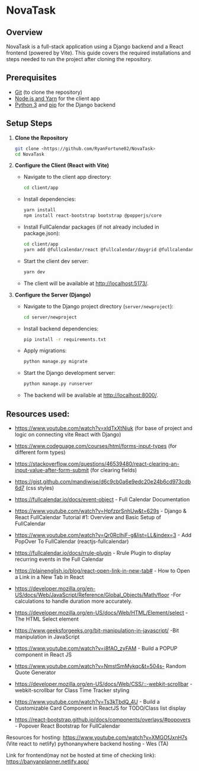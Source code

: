 # NovaTask

## Overview

NovaTask is a full-stack application using a Django backend and a React frontend (powered by Vite). This guide covers the required installations and steps needed to run the project after cloning the repository.

## Prerequisites

- [Git](https://git-scm.com/) (to clone the repository)
- [Node.js and Yarn](https://classic.yarnpkg.com/en/docs/install) for the client app
- [Python 3](https://www.python.org/downloads/) and [pip](https://pip.pypa.io/en/stable/) for the Django backend

## Setup Steps

1. **Clone the Repository**

   ```bash
   git clone <https://github.com/RyanFortune02/NovaTask>
   cd NovaTask
   ```

2. **Configure the Client (React with Vite)**

   - Navigate to the client app directory:
     ```bash
     cd client/app
     ```
   - Install dependencies:
     ```bash
     yarn install
     npm install react-bootstrap bootstrap @popperjs/core
     ```
   - Install FullCalendar packages (if not already included in package.json):
     ```bash
     cd client/app
     yarn add @fullcalendar/react @fullcalendar/daygrid @fullcalendar/timegrid @fullcalendar/interaction @fullcalendar/list @fullcalendar/rrule rrule
     ```
   - Start the client dev server:
     ```bash
     yarn dev
     ```
   - The client will be available at [http://localhost:5173/](http://localhost:5173/).

3. **Configure the Server (Django)**
   - Navigate to the Django project directory (`server/newproject`):
     ```bash
     cd server/newproject
     ```
   - Install backend dependencies:
     ```bash
     pip install -r requirements.txt
     ```
   - Apply migrations:
     ```bash
     python manage.py migrate
     ```
   - Start the Django development server:
     ```bash
     python manage.py runserver
     ```
   - The backend will be available at [http://localhost:8000/](http://localhost:8000/).

## Resources used:

- https://www.youtube.com/watch?v=xldTxXtNiuk (for base of project and logic on connecting vite React with Django)
- https://www.codeguage.com/courses/html/forms-input-types (for different form types)
- https://stackoverflow.com/questions/46539480/react-clearing-an-input-value-after-form-submit (for clearing fields)
- https://gist.github.com/mandiwise/d6c9cb0a6e9edc20e24b6cd973cdb6d7 (css styles)

- https://fullcalendar.io/docs/event-object - Full Calendar Documentation
- https://www.youtube.com/watch?v=HpfzprSnhUw&t=629s - Django & React FullCalendar Tutorial #1: Overview and Basic Setup of FullCalendar
- https://www.youtube.com/watch?v=Qr0RclhjF-g&list=LL&index=3 - Add PopOver To FullCalendar (reactjs-fullcalendar)
- https://fullcalendar.io/docs/rrule-plugin - Rrule Plugin to display recurring events in the Full Calendar

- https://plainenglish.io/blog/react-open-link-in-new-tab# - How to Open a Link in a New Tab in React
- https://developer.mozilla.org/en-US/docs/Web/JavaScript/Reference/Global_Objects/Math/floor -For calculations to handle duration more accurately.
- https://developer.mozilla.org/en-US/docs/Web/HTML/Element/select - The HTML Select element
- https://www.geeksforgeeks.org/bit-manipulation-in-javascript/ -Bit manipulation in JavaScript

- https://www.youtube.com/watch?v=i8fAO_zyFAM - Build a POPUP component in React JS 
- https://www.youtube.com/watch?v=NmstSmMykqc&t=504s- Random Quote Generator
- https://developer.mozilla.org/en-US/docs/Web/CSS/::-webkit-scrollbar - webkit-scrollbar for Class Time Tracker styling 
- https://www.youtube.com/watch?v=Ts3kTbdQ_4U - Build a Customizable Card Component in ReactJS for TODO/Class list display
- https://react-bootstrap.github.io/docs/components/overlays/#popovers - Popover React Bootstrap for FullCalendar

Resources for hosting:
https://www.youtube.com/watch?v=XMGOfJxnH7s (Vite react to netlify)
pythonanywhere backend hosting - Wes (TA)

Link for frontend(may not be hosted at time of checking link):
https://banyanplanner.netlify.app/
